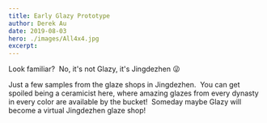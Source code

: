 ```yaml
---
title: Early Glazy Prototype
author: Derek Au
date: 2019-08-03
hero: ./images/All4x4.jpg
excerpt: 
---
```


Look familiar?  No, it's not Glazy, it's Jingdezhen 😜   

Just a few samples from the glaze shops in Jingdezhen.  You can get spoiled being a ceramicist here, where amazing glazes from every dynasty in every color are available by the bucket!  Someday maybe Glazy will become a virtual Jingdezhen glaze shop!
